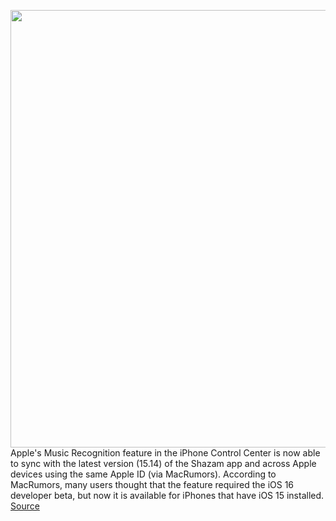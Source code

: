 <img src='https://cdn.vox-cdn.com/thumbor/s-0pCFJ-Yd1eborG_7k6qHsv8YU=/0x0:1284x809/1200x800/filters:focal(540x396:744x600)/cdn.vox-cdn.com/uploads/chorus_image/image/71070488/Image_from_iOS__5_.0.jpg' width='700px' /><br/>
Apple's Music Recognition feature in the iPhone Control Center is now able to sync with the latest version (15.14) of the Shazam app and across Apple devices using the same Apple ID (via MacRumors). According to MacRumors, many users thought that the feature required the iOS 16 developer beta, but now it is available for iPhones that have iOS 15 installed.
<a href='https://www.theverge.com/2022/7/8/23200370/apple-music-recognition-shazam-iphone-ipad-ios'> Source <a/>